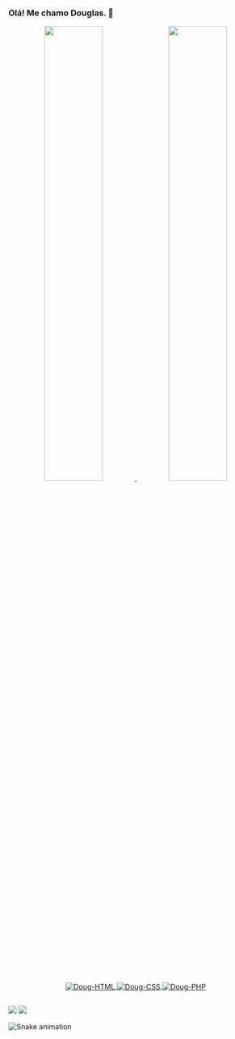 ### Olá! Me chamo Douglas. 👋

<div align="center">
  <a href="https://github.com/douglasrsouza">
  <img width="48%" src="https://github-readme-stats.vercel.app/api?username=douglasrsouza&show_icons=true&theme=gotham&include_all_commits=true&count_private=true"/>
  <img width="48%" src="https://github-readme-stats.vercel.app/api/top-langs/?username=douglasrsouza&layout=compact&langs_count=7&theme=gotham"/>
</div>
<div align="center" style="display: inline_block"><br>
  <img align="center" alt="Doug-HTML" src="https://img.shields.io/badge/HTML5-E34F26?style=for-the-badge&logo=html5&logoColor=white">
  <img align="center" alt="Doug-CSS" src="https://img.shields.io/badge/CSS3-1572B6?style=for-the-badge&logo=css3&logoColor=white">
  <img align="center" alt="Doug-PHP" src="https://img.shields.io/badge/PHP-777BB4?style=for-the-badge&logo=php&logoColor=white">
</div>
  
  ##
  
<div> 
  <a href = "mailto:douglasrimas@outlook.com"><img src="https://img.shields.io/badge/Microsoft_Outlook-0078D4?style=for-the-badge&logo=microsoft-outlook&logoColor=white" target="_blank"></a>
  <a href="https://www.linkedin.com/in/douglas-souza-89b625178/" target="_blank"><img src="https://img.shields.io/badge/-LinkedIn-%230077B5?style=for-the-badge&logo=linkedin&logoColor=white" target="_blank"></a> 
 
![Snake animation](https://github.com/douglasrsouza/douglasrsouza/blob/output/github-contribution-grid-snake.svg)
 
</div>
